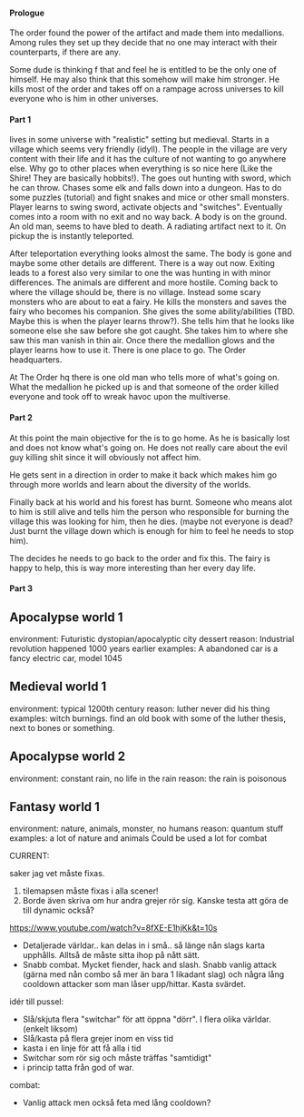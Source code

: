#### Prologue

The order found the power of the artifact and made them into medallions. Among rules they set up they decide that no one may interact with their counterparts, if there are any.

Some dude is thinking f that and feel he is entitled to be the only one of himself. He may also think that this somehow will make him stronger. He kills most of the order and takes off on a rampage across universes to kill everyone who is him in other universes.

#### Part 1

<protagonist> lives in some universe with "realistic" setting but medieval. Starts in a village which seems very friendly (idyll). The people in the village are very content with their life and it has the culture of not wanting to go anywhere else. Why go to other places when everything is so nice here (Like the Shire! They are basically hobbits!). The <protagonist> goes out hunting with sword, which he can throw. Chases some elk and falls down into a dungeon. Has to do some puzzles (tutorial) and fight snakes and mice or other small monsters. Player learns to swing sword, activate objects and "switches". Eventually comes into a room with no exit and no way back. A body is on the ground. An old man, seems to have bled to death. A radiating artifact next to it. On pickup the <protagonist> is instantly teleported.

After teleportation everything looks almost the same. The body is gone and maybe some other details are different. There is a way out now. Exiting leads to a forest also very similar to one the <protagonist> was hunting in with minor differences. The animals are different and more hostile. Coming back to where the village should be, there is no village. Instead some scary monsters who are about to eat a fairy. He kills the monsters and saves the fairy who becomes his companion. She gives the <protagonist> some ability/abilities (TBD. Maybe this is when the player learns throw?). She tells him that he looks like someone else she saw before she got caught. She takes him to where she saw this man vanish in thin air. Once there the medallion glows and the player learns how to use it. There is one place to go. The Order headquarters.

At The Order hq there is one old man who tells <protagonist> more of what's going on. What the medallion he picked up is and that someone of the order killed everyone and took off to wreak havoc upon the multiverse.

#### Part 2

At this point the main objective for the <protagonist> is to go home. As he is basically lost and does not know what's going on. He does not really care about the evil guy killing shit since it will obviously not affect him.

He gets sent in a direction in order to make it back which makes him go through more worlds and learn about the diversity of the worlds.

Finally back at his world and his forest has burnt. Someone who means alot to him is still alive and tells him the person who responsible for burning the village this was looking for him, then he dies. (maybe not everyone is dead? Just burnt the village down which is enough for him to feel he needs to stop him).

The <protagonist> decides he needs to go back to the order and fix this. The fairy is happy to help, this is way more interesting than her every day life.

#### Part 3



## Apocalypse world 1
environment: Futuristic dystopian/apocalyptic city dessert
reason: Industrial revolution happened 1000 years earlier
examples: A abandoned car is a fancy electric car, model 1045

## Medieval world 1
environment: typical 1200th century
reason: luther never did his thing
examples: witch burnings. find an old book with some of the luther thesis, next to bones or something.

## Apocalypse world 2
environment: constant rain, no life in the rain
reason: the rain is poisonous

## Fantasy world 1
environment: nature, animals, monster, no humans
reason: quantum stuff
examples: a lot of nature and animals
Could be used a lot for combat


CURRENT:

saker jag vet måste fixas.

1. tilemapsen måste fixas i alla scener!
2. Borde även skriva om hur andra grejer rör sig. Kanske testa att göra de till dynamic också?

https://www.youtube.com/watch?v=8fXE-E1hjKk&t=10s


- Detaljerade världar.. kan delas in i små.. så länge nån slags karta upphålls. Alltså de måste sitta ihop på nått sätt.
- Snabb combat. Mycket fiender, hack and slash. Snabb vanlig attack (gärna med nån combo så mer än bara 1 likadant slag) och några lång cooldown attacker som man låser upp/hittar. Kasta svärdet.


idér till pussel:
- Slå/skjuta flera "switchar" för att öppna "dörr". I flera olika världar. (enkelt liksom)
- Slå/kasta på flera grejer inom en viss tid
- kasta i en linje för att få alla i tid
- Switchar som rör sig och måste träffas "samtidigt"
- i princip tatta från god of war.


combat:
- Vanlig attack men också feta med lång cooldown?
